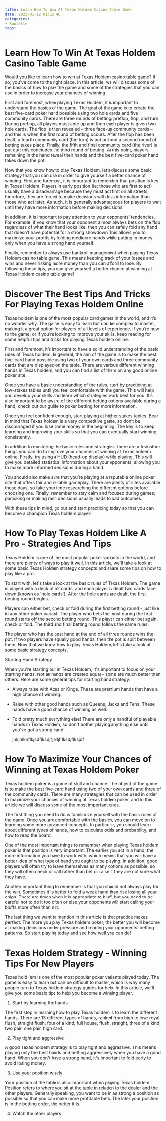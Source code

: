 ```yaml
---
title: Learn How To Win At Texas Holdem Casino Table Game 
date: 2023-01-12 01:15:46
categories:
- Roulette
tags:
---
```



# Learn How To Win At Texas Holdem Casino Table Game 

Would you like to learn how to win at Texas Holdem casino table game? If so, you’ve come to the right place. In this article, we will discuss some of the basics of how to play the game and some of the strategies that you can use in order to increase your chances of winning.

First and foremost, when playing Texas Holdem, it is important to understand the basics of the game. The goal of the game is to create the best five-card poker hand possible using two hole cards and five community cards. There are three rounds of betting: preflop, flop, and turn. During preflop, all players must ante up and then each player is given two hole cards. The flop is then revealed – three face-up community cards – and this is when the first round of betting occurs. After the flop has been dealt, a fourth community card (the turn) is put out and a second round of betting takes place. Finally, the fifth and final community card (the river) is put out; this concludes the third round of betting. At this point, players remaining in the hand reveal their hands and the best five-card poker hand takes down the pot.

Now that you know how to play Texas Holdem, let’s discuss some basic strategy that you can use in order to give yourself a better chance of winning. First and foremost, it is important to remember that position is key in Texas Holdem. Players in early position (ie: those who are first to act) usually have a disadvantage because they must act first on all streets; therefore, they are forced to make decisions with less information than those who act later. As such, it is generally advantageous for players to wait until they have more information before making decisions.

In addition, it is important to pay attention to your opponents’ tendencies. For example, if you know that your opponent almost always bets on the flop regardless of what their hand looks like, then you can safely fold any hand that doesn’t have potential for a strong showdown This allows you to maximize your profits by folding mediocre hands while putting in money only when you have a strong hand yourself.

Finally, remember to always use bankroll management when playing Texas Holdem casino table game. This means keeping track of your losses and wins and never risking more money than you can afford to lose. By following these tips, you can give yourself a better chance at winning at Texas Holdem casino table game!

# Discover The Best Tips And Tricks For Playing Texas Holdem Online 

Texas holdem is one of the most popular card games in the world, and it’s no wonder why. The game is easy to learn but can be complex to master, making it a great option for players of all levels of experience. If you’re new to the game, or if you’re looking to improve your skills, keep reading for some helpful tips and tricks for playing Texas holdem online.

First and foremost, it’s important to have a solid understanding of the basic rules of Texas holdem. In general, the aim of the game is to make the best five-card hand possible using two of your own cards and three community cards that are displayed on the table. There are various different winning hands in Texas holdem, and you can find a list of them on any good online poker site.

Once you have a basic understanding of the rules, start by practicing at low-stakes tables until you feel comfortable with the game. This will help you develop your skills and learn which strategies work best for you. It’s also important to be aware of the different betting options available during a hand; check out our guide to poker betting for more information.

Once you feel confident enough, start playing at higher stakes tables. Bear in mind that Texas holdem is a very competitive game, so don’t be discouraged if you lose some money in the beginning. The key is to keep learning and improving your skills so that you can eventually start winning consistently.

In addition to mastering the basic rules and strategies, there are a few other things you can do to improve your chances of winning at Texas holdem online. Firstly, try using a HUD (head-up display) while playing. This will give you detailed statistical information about your opponents, allowing you to make more informed decisions during a hand.

You should also make sure that you’re playing at a reputable online poker site that offers fair and reliable gameplay. There are plenty of sites available these days, so take your time researching the different options before choosing one. Finally, remember to stay calm and focused during games; panicking or making rash decisions usually leads to bad outcomes.

With these tips in mind, go out and start practicing today so that you can become a champion Texas holdem player!

# How To Play Texas Holdem Like A Pro - Strategies And Tips 

Texas Holdem is one of the most popular poker variants in the world, and there are plenty of ways to play it well. In this article, we'll take a look at some basic Texas Holdem strategy concepts and share some tips on how to play like a pro.

To start with, let's take a look at the basic rules of Texas Holdem. The game is played with a deck of 52 cards, and each player is dealt two cards face down (known as 'hole cards'). After the hole cards are dealt, the first betting round begins.

Players can either bet, check or fold during the first betting round - just like in any other poker variant. The player who bets the most during the first round starts off the second betting round. This player can either bet again, check or fold. The third and final betting round follows the same rules.

The player who has the best hand at the end of all three rounds wins the pot. If two players have equally good hands, then the pot is split between them. Now that we know how to play Texas Holdem, let's take a look at some basic strategy concepts.

Starting Hand Strategy

When you're starting out in Texas Holdem, it's important to focus on your starting hands. Not all hands are created equal - some are much better than others. Here are some general tips for starting hand strategy:

- Always raise with Aces or Kings. These are premium hands that have a high chance of winning.

- Raise with other good hands such as Queens, Jacks and Tens. These hands have a good chance of winning as well.

- Fold pretty much everything else! There are only a handful of playable hands in Texas Holdem, so don't bother playing anything else until you've got a strong hand.

















      

    jnkjnlknflkjsdflksdjf;sdjf'lksdjflksjdf

# How To Maximize Your Chances of Winning at Texas Holdem Poker 

Texas holdem poker is a game of skill and chance. The object of the game is to make the best five-card hand using two of your own cards and three of the community cards. There are many strategies that can be used in order to maximize your chances of winning at Texas holdem poker, and in this article we will discuss some of the most important ones.

The first thing you need to do is familiarize yourself with the basic rules of the game. Once you are comfortable with the basics, you can move on to learning some more advanced concepts. In particular, you should learn about different types of hands, how to calculate odds and probability, and how to read the board.

One of the most important things to remember when playing Texas holdem poker is that position is very important. The earlier you act in a hand, the more information you have to work with, which means that you will have a better idea of what type of hand you ought to be playing. In addition, good players will often try to leave themselves as many options as possible, so they will often check or call rather than bet or raise if they are not sure what they have.

Another important thing to remember is that you should not always play for the win. Sometimes it is better to fold a weak hand than risk losing all your chips. There are times when it is appropriate to bluff, but you need to be careful not to do it too often or else your opponents will start calling your bluffs more often than not.

The last thing we want to mention in this article is that practice makes perfect. The more you play Texas holdem poker, the better you will become at making decisions under pressure and reading your opponents’ betting patterns. So start playing today and see how well you can do!

# Texas Holdem Strategy - Winning Tips For New Players

Texas hold 'em is one of the most popular poker variants played today. The game is easy to learn but can be difficult to master, which is why many people turn to Texas holdem strategy guides for help. In this article, we'll give you some basic tips to help you become a winning player.

1. Start by learning the hands

The first step in learning how to play Texas holdem is to learn the different hands. There are 13 different types of hands, ranked from high to low: royal flush, straight flush, four of a kind, full house, flush, straight, three of a kind, two pair, one pair, high card.

2. Play tight and aggressive

A good Texas holdem strategy is to play tight and aggressive. This means playing only the best hands and betting aggressively when you have a good hand. When you don't have a strong hand, it's important to fold early to avoid losing money.

3. Use your position wisely

Your position at the table is also important when playing Texas holdem. Position refers to where you sit at the table in relation to the dealer and the other players. Generally speaking, you want to be in as strong a position as possible so that you can make more profitable bets. The later your position is in the betting order, the better it is.

4. Watch the other players
